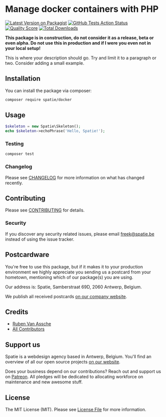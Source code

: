 # Manage docker containers with PHP

[![Latest Version on Packagist](https://img.shields.io/packagist/v/spatie/phpunit-docker-storage.svg?style=flat-square)](https://packagist.org/packages/spatie/docker)
[![GitHub Tests Action Status](https://img.shields.io/github/workflow/status/spatie/phpunit-docker-storage/run-tests?label=tests)](https://github.com/spatie/docker/actions?query=workflow%3Arun-tests+branch%3Amaster)
[![Quality Score](https://img.shields.io/scrutinizer/g/spatie/phpunit-docker-storage.svg?style=flat-square)](https://scrutinizer-ci.com/g/spatie/docker)
[![Total Downloads](https://img.shields.io/packagist/dt/spatie/phpunit-docker-storage.svg?style=flat-square)](https://packagist.org/packages/spatie/docker)

**This package is in construction, do not consider it as a release, beta or even alpha. Do not use this in production and if I were you even not in your local setup!**

This is where your description should go. Try and limit it to a paragraph or two. Consider adding a small example.

## Installation

You can install the package via composer:

```bash
composer require spatie/docker
```

## Usage

``` php
$skeleton = new Spatie\Skeleton();
echo $skeleton->echoPhrase('Hello, Spatie!');
```

### Testing

``` bash
composer test
```

### Changelog

Please see [CHANGELOG](CHANGELOG.md) for more information on what has changed recently.

## Contributing

Please see [CONTRIBUTING](CONTRIBUTING.md) for details.

### Security

If you discover any security related issues, please email freek@spatie.be instead of using the issue tracker.

## Postcardware

You're free to use this package, but if it makes it to your production environment we highly appreciate you sending us a postcard from your hometown, mentioning which of our package(s) you are using.

Our address is: Spatie, Samberstraat 69D, 2060 Antwerp, Belgium.

We publish all received postcards [on our company website](https://spatie.be/en/opensource/postcards).

## Credits

- [Ruben Van Assche](https://github.com/rubenvanassche)
- [All Contributors](../../contributors)

## Support us

Spatie is a webdesign agency based in Antwerp, Belgium. You'll find an overview of all our open source projects [on our website](https://spatie.be/opensource).

Does your business depend on our contributions? Reach out and support us on [Patreon](https://www.patreon.com/spatie). 
All pledges will be dedicated to allocating workforce on maintenance and new awesome stuff.

## License

The MIT License (MIT). Please see [License File](LICENSE.md) for more information.
